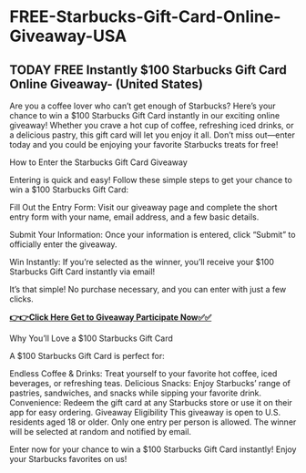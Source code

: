 # FREE-Starbucks-Gift-Card-Online-Giveaway-USA

## TODAY FREE Instantly $100 Starbucks Gift Card Online Giveaway- (United States)

Are you a coffee lover who can’t get enough of Starbucks? Here’s your chance to win a $100 Starbucks Gift Card instantly in our exciting online giveaway! Whether you crave a hot cup of coffee, refreshing iced drinks, or a delicious pastry, this gift card will let you enjoy it all. Don’t miss out—enter today and you could be enjoying your favorite Starbucks treats for free!

How to Enter the Starbucks Gift Card Giveaway

Entering is quick and easy! Follow these simple steps to get your chance to win a $100 Starbucks Gift Card:

Fill Out the Entry Form: Visit our giveaway page and complete the short entry form with your name, email address, and a few basic details.

Submit Your Information: Once your information is entered, click “Submit” to officially enter the giveaway.

Win Instantly: If you’re selected as the winner, you’ll receive your $100 Starbucks Gift Card instantly via email!

It’s that simple! No purchase necessary, and you can enter with just a few clicks.

[**👉👉Click Here Get to Giveaway Participate Now✅✅**](https://smrturl.co/a/s4a7ce08518/1067?s1=)

Why You’ll Love a $100 Starbucks Gift Card

A $100 Starbucks Gift Card is perfect for:

Endless Coffee & Drinks: Treat yourself to your favorite hot coffee, iced beverages, or refreshing teas.
Delicious Snacks: Enjoy Starbucks’ range of pastries, sandwiches, and snacks while sipping your favorite drink.
Convenience: Redeem the gift card at any Starbucks store or use it on their app for easy ordering.
Giveaway Eligibility
This giveaway is open to U.S. residents aged 18 or older. Only one entry per person is allowed. The winner will be selected at random and notified by email.

Enter now for your chance to win a $100 Starbucks Gift Card instantly! Enjoy your Starbucks favorites on us!
